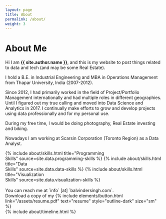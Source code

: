 ```yaml
---
layout: page
title: About
permalink: /about/
weight: 3
---
```


# **About Me**

Hi I am **{{ site.author.name }}**,
and this is my website to post things related to data and tech (and may be some Real Estate).

I hold a B.E. in Industrial Engineering and MBA in Operations Management from Thapar University, India (2007-2012).

Since 2012, I had primarily worked in the field of Project/Portfolio Management internationally and had multiple roles in different geographies. Until I figured out my true calling and moved into Data Science and Analytics in 2017. I continually make efforts to grow and develop projects using data professionally and for my personal use. 

During my free time, I would be doing photography, Real Estate investing and biking.

Nowadays I am working at Scarsin Corporation (Toronto Region) as a Data Analyst.



<div class="row">
{% include about/skills.html title="Programming <br> Skills" source=site.data.programming-skills %}
{% include about/skills.html title="Data <br> Skills" source=site.data.data-skills %}
{% include about/skills.html title="Visualization <br> Skills" source=site.data.visualization-skills %}
</div>

<br>
You can reach me at `info` [at] `balvindersingh.com`. 
<br>
Download a copy of my {% include elements/button.html link="/assets/resume.pdf" text="resume" style="outline-dark" size="sm" %}

<div class="row">
{% include about/timeline.html %}
</div>
